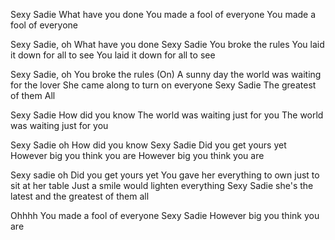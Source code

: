 Sexy Sadie
What have you done
You made a fool of everyone
You made a fool of everyone

Sexy Sadie, oh
What have you done
Sexy Sadie
You broke the rules
You laid it down for all to see
You laid it down for all to see

Sexy Sadie, oh
You broke the rules
(On) A sunny day the world was waiting for the lover
She came along to turn on everyone
Sexy Sadie
The greatest of them All

Sexy Sadie
How did you know
The world was waiting just for you
The world was waiting just for you

Sexy Sadie oh
How did you know
Sexy Sadie
Did you get yours yet
However big you think you are
However big you think you are

Sexy sadie oh
Did you get yours yet
You gave her everything to own just to sit at her table 
Just a smile would lighten everything
Sexy Sadie she's the latest and the greatest of them all

Ohhhh
You made a fool of everyone
Sexy Sadie
However big you think you are
